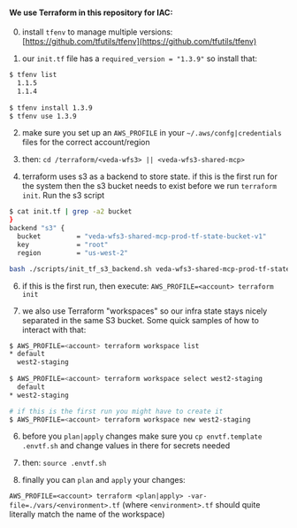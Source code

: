 #### We use Terraform in this repository for IAC:

0. install `tfenv` to manage multiple versions: [https://github.com/tfutils/tfenv](https://github.com/tfutils/tfenv)

1. our `init.tf` file has a `required_version = "1.3.9"` so install that:

```bash
$ tfenv list
  1.1.5
  1.1.4
  
$ tfenv install 1.3.9
$ tfenv use 1.3.9
```

2. make sure you set up an `AWS_PROFILE` in your `~/.aws/confg|credentials` files for the correct account/region

3. then: `cd /terraform/<veda-wfs3> || <veda-wfs3-shared-mcp>`

4. terraform uses s3 as a backend to store state. if this is the first run for the system then the s3 bucket needs to exist before we run `terraform init`. Run the s3 script

  ```bash
  $ cat init.tf | grep -a2 bucket
  }
  backend "s3" {
    bucket         = "veda-wfs3-shared-mcp-prod-tf-state-bucket-v1"
    key            = "root"
    region         = "us-west-2"
  
  bash ./scripts/init_tf_s3_backend.sh veda-wfs3-shared-mcp-prod-tf-state-bucket-v1 us-west-2
  ```

6. if this is the first run, then execute: `AWS_PROFILE=<account> terraform init`

7. we also use Terraform "workspaces" so our infra state stays nicely separated in the same S3 bucket. Some quick samples of how to interact with that:

```bash
$ AWS_PROFILE=<account> terraform workspace list        
* default
  west2-staging
  
$ AWS_PROFILE=<account> terraform workspace select west2-staging
  default
* west2-staging

# if this is the first run you might have to create it
$ AWS_PROFILE=<account> terraform workspace new west2-staging
```

6. before you `plan|apply` changes make sure you `cp envtf.template .envtf.sh` and change values in there for secrets needed

7. then: `source .envtf.sh`

8. finally you can `plan` and `apply` your changes:

`AWS_PROFILE=<account> terraform <plan|apply> -var-file=./vars/<environment>.tf` (where `<environment>.tf` should quite literally match the name of the workspace)
